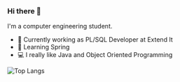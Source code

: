 ### Hi there 👋

I'm a computer engineering student.

- 💼 Currently working as PL/SQL Developer at Extend It
- 🌱 Learning Spring 
- 💻 I really like Java and Object Oriented Programming

![Top Langs](https://github-readme-stats.vercel.app/api/top-langs/?username=ManuMarcos&hide_progress=true)

